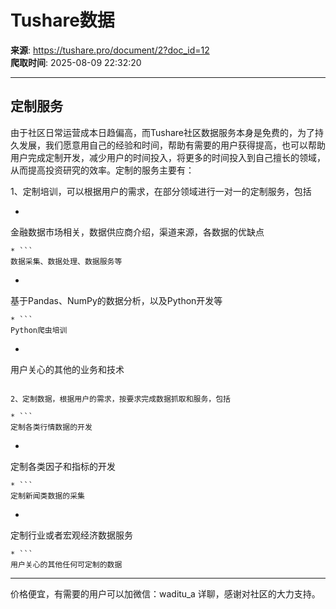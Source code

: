 # Tushare数据

**来源**: https://tushare.pro/document/2?doc_id=12  
**爬取时间**: 2025-08-09 22:32:20

---

## 定制服务

由于社区日常运营成本日趋偏高，而Tushare社区数据服务本身是免费的，为了持久发展，我们愿意用自己的经验和时间，帮助有需要的用户获得提高，也可以帮助用户完成定制开发，减少用户的时间投入，将更多的时间投入到自己擅长的领域，从而提高投资研究的效率。定制的服务主要有：

1、定制培训，可以根据用户的需求，在部分领域进行一对一的定制服务，包括

* ```
金融数据市场相关，数据供应商介绍，渠道来源，各数据的优缺点
```
* ```
数据采集、数据处理、数据服务等
```
* ```
基于Pandas、NumPy的数据分析，以及Python开发等
```
* ```
Python爬虫培训
```
* ```
用户关心的其他的业务和技术
```

2、定制数据，根据用户的需求，按要求完成数据抓取和服务，包括

* ```
定制各类行情数据的开发
```
* ```
定制各类因子和指标的开发
```
* ```
定制新闻类数据的采集
```
* ```
定制行业或者宏观经济数据服务
```
* ```
用户关心的其他任何可定制的数据
```

---

价格便宜，有需要的用户可以加微信：waditu\_a 详聊，感谢对社区的大力支持。
